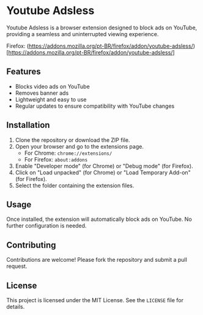 # Youtube Adsless

Youtube Adsless is a browser extension designed to block ads on YouTube, providing a seamless and uninterrupted viewing experience.

Firefox: (https://addons.mozilla.org/pt-BR/firefox/addon/youtube-adsless/)[https://addons.mozilla.org/pt-BR/firefox/addon/youtube-adsless/]

## Features

- Blocks video ads on YouTube
- Removes banner ads
- Lightweight and easy to use
- Regular updates to ensure compatibility with YouTube changes

## Installation

1. Clone the repository or download the ZIP file.
2. Open your browser and go to the extensions page.
    - For Chrome: `chrome://extensions/`
    - For Firefox: `about:addons`
3. Enable "Developer mode" (for Chrome) or "Debug mode" (for Firefox).
4. Click on "Load unpacked" (for Chrome) or "Load Temporary Add-on" (for Firefox).
5. Select the folder containing the extension files.

## Usage

Once installed, the extension will automatically block ads on YouTube. No further configuration is needed.

## Contributing

Contributions are welcome! Please fork the repository and submit a pull request.

## License

This project is licensed under the MIT License. See the `LICENSE` file for details.
